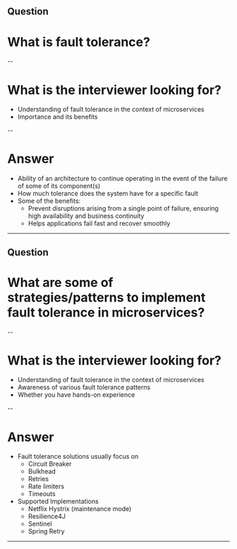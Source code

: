 ## Question
# What is fault tolerance?

--

# What is the interviewer looking for?
- Understanding of fault tolerance in the context of microservices
- Importance and its benefits

--

# Answer
- Ability of an architecture to continue operating in the event of the failure of some of its component(s)
- How much tolerance does the system have for a specific fault
- Some of the benefits:
    - Prevent disruptions arising from a single point of failure, ensuring high availability and business continuity
    - Helps applications fail fast and recover smoothly

---

## Question
# What are some of strategies/patterns to implement fault tolerance in microservices?

--

# What is the interviewer looking for?
- Understanding of fault tolerance in the context of microservices
- Awareness of various fault tolerance patterns
- Whether you have hands-on experience

--

# Answer
- Fault tolerance solutions usually focus on
    - Circuit Breaker
    - Bulkhead
    - Retries
    - Rate limiters
    - Timeouts
- Supported Implementations
    - Netflix Hystrix (maintenance mode)
    - Resilience4J
    - Sentinel
    - Spring Retry

---